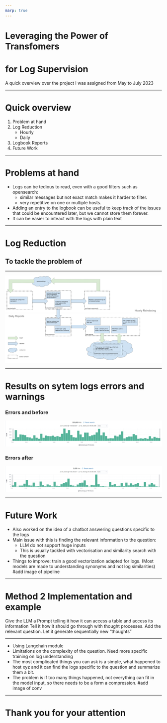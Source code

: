 ```yaml
---
marp: true
---
```


# Leveraging the Power of Transfomers
# for Log Supervision


A quick overview over the project I was assigned from May to July 2023

---
# Quick overview
1. Problem at hand
2. Log Reduction
    - Hourly
    - Daily
3. Logbook Reports
4. Future Work

---
# Problems at hand
- Logs can be tedious to read, even with a good filters such as opensearch: 
    - similar messages but not exact match makes it harder to filter.
    - very repetitive on one or multiple hosts.
- Adding an entry to the logbook can be useful to keep track of the issues that could be encountered later, but we cannot store them forever.
- It can be easier to inteact with the logs with plain text

---
# Log Reduction
To tackle the problem of 
---
---

![daily hourly pipe](./images/daily_log_summary.png "title")

---

# Results on sytem logs errors and warnings
### Errors and  before
![before](./images/syslogserrorwarningbefore.PNG)
### Errors after
![after](./images/syslogserrorwarningafter.PNG)

---
# Future Work

- Also worked on the idea of a chatbot answering questions specific to the logs
- Main issue with this is finding the relevant information to the question:
    - LLM do not support huge inputs
    - This is usually tackled with vectorisation and similarity search with the question
- Things to improve: train a good vectorization adapted for logs. (Most models are made to understanding synonyms and not log similarities)
#add image of pipeline
--- 
# Method 2 Implementation and example

Give the LLM a Prompt telling it how it can access a table and access its information
Tell it how it should go through with thought processes.
Add the relevant question.
Let it generate sequentially new “thoughts”

---
- Using Langchain module
- Limitations on the complexity of the question. Need more specific training on log understanding
- The most complicated things you can ask is a simple, what happened to host xyz and it can find the logs specific to the question and summarize them a bit.
- The problem is if too many things happened, not everything can fit in the model input, so there needs to be a form a compression.
#add image of conv
---
# Thank you for your attention

